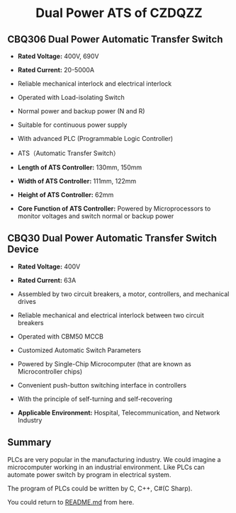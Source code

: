 <div align="center">

  <h1 align="center">Dual Power ATS of CZDQZZ</h1>

</div>

## CBQ306 Dual Power Automatic Transfer Switch
- **Rated Voltage:** 400V, 690V
- **Rated Current:** 20-5000A  
- Reliable mechanical interlock and electrical interlock
- Operated with Load-isolating Switch
- Normal power and backup power (N and R)
- Suitable for continuous power supply

- With advanced PLC (Programmable Logic Controller)
- ATS（Automatic Transfer Switch）
- **Length of ATS Controller:** 130mm, 150mm
- **Width of ATS Controller:** 111mm, 122mm
- **Height of ATS Controller:** 62mm
- **Core Function of ATS Controller:** Powered by Microprocessors to monitor voltages and switch normal or backup power



## CBQ30 Dual Power Automatic Transfer Switch Device
- **Rated Voltage:** 400V
- **Rated Current:** 63A  

- Assembled by two circuit breakers, a motor, controllers, and mechanical drives
- Reliable mechanical and electrical interlock between two circuit breakers
- Operated with CBM50 MCCB 

- Customized Automatic Switch Parameters
- Powered by Single-Chip Microcomputer (that are known as Microcontroller chips)
- Convenient push-button switching interface in controllers
- With the principle of self-turning and self-recovering
- **Applicable Environment:** Hospital, Telecommunication, and Network Industry


## Summary
PLCs are very popular in the manufacturing industry. We could imagine a microcomputer working in an industrial environment. Like PLCs can automate power switch by program in electrical system.

The program of PLCs could be written by C, C++, C#(C Sharp).

You could return to [README.md](/README.md) from here.


